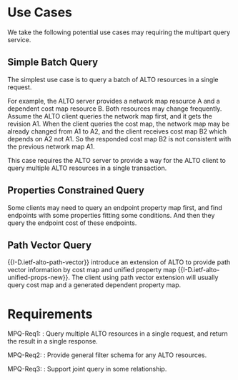 # Use Cases

We take the following potential use cases may requiring the multipart query
service.

## Simple Batch Query

The simplest use case is to query a batch of ALTO resources in a single request.

For example, the ALTO server provides a network map resource A and a dependent
cost map resource B. Both resources may change frequently. Assume the ALTO
client queries the network map first, and it gets the revision A1. When the
client queries the cost map, the network map may be already changed from A1 to
A2, and the client receives cost map B2 which depends on A2 not A1. So the
responded cost map B2 is not consistent with the previous network map A1.

This case requires the ALTO server to provide a way for the ALTO client to query
multiple ALTO resources in a single transaction.

## Properties Constrained Query

Some clients may need to query an endpoint property map first, and find
endpoints with some properties fitting some conditions. And then they query the
endpoint cost of these endpoints.

## Path Vector Query

{{I-D.ietf-alto-path-vector}} introduce an extension of ALTO to provide path
vector information by cost map and unified property map
{{I-D.ietf-alto-unified-props-new}}. The client using path vector extension
will usually query cost map and a generated dependent property map.

# Requirements

MPQ-Req1:
: Query multiple ALTO resources in a single request, and return the result in a
  single response.

MPQ-Req2:
: Provide general filter schema for any ALTO resources.

MPQ-Req3:
: Support joint query in some relationship.
